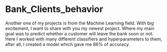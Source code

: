 # Bank_Clients_behavior
Another one of my projects is from the Machine Learning field. 
With big excitement, I want to share with you my newest project. Where my main goal was to predict whether a customer will leave the bank soon or not.
Here I worked with many different classifiers and hyperparameters to them, after all, I created a model which gave me 86% of accuracy.
